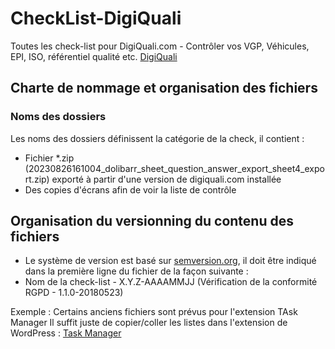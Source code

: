# CheckList-DigiQuali

Toutes les check-list pour DigiQuali.com - Contrôler vos VGP, Véhicules, EPI, ISO, référentiel qualité etc. [DigiQuali](https://digiquali.com/)

## Charte de nommage et organisation des fichiers
### Noms des dossiers
Les noms des dossiers définissent la catégorie de la check, il contient :
* Fichier *.zip (20230826161004_dolibarr_sheet_question_answer_export_sheet4_export.zip) exporté à partir d'une version de digiquali.com installée
* Des copies d'écrans afin de voir la liste de contrôle

## Organisation du versionning du contenu des fichiers
* Le système de version est basé sur [semversion.org](https://semver.org/), il doit être indiqué dans la première ligne du fichier de la façon suivante :
* Nom de la check-list - X.Y.Z-AAAAMMJJ (Vérification de la conformité RGPD - 1.1.0-20180523)

Exemple :
Certains anciens fichiers sont prévus pour l'extension TAsk Manager
Il suffit juste de copier/coller les listes dans l'extension de WordPress : [Task Manager](https://fr.wordpress.org/plugins/task-manager/)
